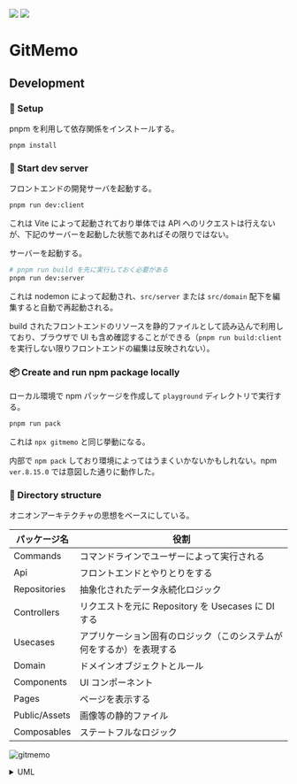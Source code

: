 [![](https://img.shields.io/npm/v/gitmemo.svg)](https://www.npmjs.com/package/gitmemo)
![](https://img.shields.io/npm/l/gitmemo.svg)

# GitMemo

## Development

### 🔌 Setup

pnpm を利用して依存関係をインストールする。

```sh
pnpm install
```

### 🔧 Start dev server

フロントエンドの開発サーバを起動する。

```sh
pnpm run dev:client
```

これは Vite によって起動されており単体では API へのリクエストは行えないが、下記のサーバーを起動した状態であればその限りではない。

サーバーを起動する。

```sh
# pnpm run build を先に実行しておく必要がある
pnpm run dev:server
```

これは nodemon によって起動され、`src/server` または `src/domain` 配下を編集すると自動で再起動される。

build されたフロントエンドのリソースを静的ファイルとして読み込んで利用しており、ブラウザで UI も含め確認することができる（`pnpm run build:client` を実行しない限りフロントエンドの編集は反映されない）。

### 📦 Create and run npm package locally

ローカル環境で npm パッケージを作成して `playground` ディレクトリで実行する。

```sh
pnpm run pack
```

これは `npx gitmemo` と同じ挙動になる。

内部で `npm pack` しており環境によってはうまくいかないかもしれない。npm `ver.8.15.0` では意図した通りに動作した。

### 📂 Directory structure

オニオンアーキテクチャの思想をベースにしている。

| パッケージ名  | 役割                                                                 |
| ------------- | -------------------------------------------------------------------- |
| Commands      | コマンドラインでユーザーによって実行される                           |
| Api           | フロントエンドとやりとりをする                                       |
| Repositories  | 抽象化されたデータ永続化ロジック                                     |
| Controllers   | リクエストを元に Repository を Usecases に DI する                   |
| Usecases      | アプリケーション固有のロジック（このシステムが何をするか）を表現する |
| Domain        | ドメインオブジェクトとルール                                         |
| Components    | UI コンポーネント                                                    |
| Pages         | ページを表示する                                                     |
| Public/Assets | 画像等の静的ファイル                                                 |
| Composables   | ステートフルなロジック                                               |

![gitmemo](https://user-images.githubusercontent.com/57878514/187081863-be170b0d-2433-4c6e-9097-288e95dbb518.png)

<details>
<summary>UML</summary>

```
@startuml
rectangle src {
    rectangle Client {
        rectangle Pages
        rectangle Components
        rectangle PublicAssets
        rectangle Composables
        Components --> PublicAssets
        Components --> Composables
        Pages -> Components
        Pages -> PublicAssets
        Pages --> Composables
    }

    rectangle Server {
        rectangle Api
        rectangle Commands
        rectangle Controllers
        rectangle Repositories
        rectangle Usecases
        Controllers -> Repositories
        Commands --> Controllers
        Api --> Controllers
        Controllers --> Usecases: Repositoryを注入する
    }

    rectangle Domain

    Usecases --> Domain
    Repositories --> Domain
    Pages ---> Domain
    Components --> Domain
    Composables --> Domain
    Api ..> Client: ビルドされたリソースを参照する
}
@enduml
```

</details>
